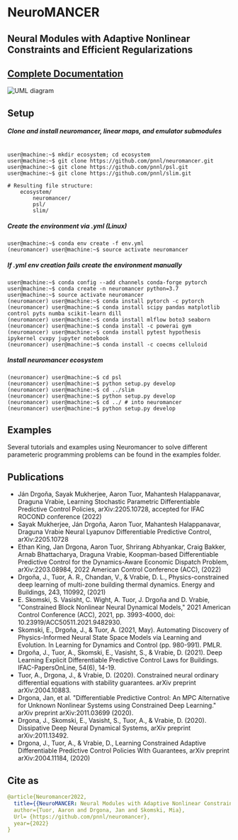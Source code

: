 # NeuroMANCER
## Neural Modules with Adaptive Nonlinear Constraints and 	Efficient Regularizations

## [Complete Documentation](https://pnnl.github.io/neuromancer/)
![UML diagram](figs/class_diagram.png)

## Setup

##### Clone and install neuromancer, linear maps, and emulator submodules 
```console

user@machine:~$ mkdir ecosystem; cd ecosystem
user@machine:~$ git clone https://github.com/pnnl/neuromancer.git
user@machine:~$ git clone https://github.com/pnnl/psl.git
user@machine:~$ git clone https://github.com/pnnl/slim.git

# Resulting file structure:
    ecosystem/
        neuromancer/
        psl/
        slim/
```

##### Create the environment via .yml (Linux)

```console
user@machine:~$ conda env create -f env.yml
(neuromancer) user@machine:~$ source activate neuromancer
```

##### If .yml env creation fails create the environment manually

```console
user@machine:~$ conda config --add channels conda-forge pytorch
user@machine:~$ conda create -n neuromancer python=3.7
user@machine:~$ source activate neuromancer
(neuromancer) user@machine:~$ conda install pytorch -c pytorch
(neuromancer) user@machine:~$ conda install scipy pandas matplotlib control pyts numba scikit-learn dill
(neuromancer) user@machine:~$ conda install mlflow boto3 seaborn
(neuromancer) user@machine:~$ conda install -c powerai gym
(neuromancer) user@machine:~$ conda install pytest hypothesis ipykernel cvxpy jupyter notebook 
(neuromancer) user@machine:~$ conda install -c coecms celluloid

```

##### Install neuromancer ecosystem

```console
(neuromancer) user@machine:~$ cd psl
(neuromancer) user@machine:~$ python setup.py develop
(neuromancer) user@machine:~$ cd ../slim
(neuromancer) user@machine:~$ python setup.py develop
(neuromancer) user@machine:~$ cd ../ # into neuromancer
(neuromancer) user@machine:~$ python setup.py develop
```

## Examples
Several tutorials and examples using Neuromancer to solve different parameteric programming problems
can be found in the examples folder. 

## Publications
+ Ján Drgoňa, Sayak Mukherjee, Aaron Tuor, Mahantesh Halappanavar, Draguna Vrabie, Learning Stochastic Parametric Differentiable Predictive Control Policies, arXiv:2205.10728, accepted for IFAC ROCOND conference (2022)
+ Sayak Mukherjee, Ján Drgoňa, Aaron Tuor, Mahantesh Halappanavar, Draguna Vrabie Neural Lyapunov Differentiable Predictive Control, arXiv:2205.10728
+ Ethan King, Jan Drgona, Aaron Tuor, Shrirang Abhyankar, Craig Bakker, Arnab Bhattacharya, Draguna Vrabie, Koopman-based Differentiable Predictive Control for the Dynamics-Aware Economic Dispatch Problem, arXiv:2203.08984, 2022 American Control Conference (ACC), (2022) 
+ Drgoňa, J., Tuor, A. R., Chandan, V., & Vrabie, D. L., Physics-constrained deep learning of multi-zone building thermal dynamics. Energy and Buildings, 243, 110992, (2021)
+ E. Skomski, S. Vasisht, C. Wight, A. Tuor, J. Drgoňa and D. Vrabie, "Constrained Block Nonlinear Neural Dynamical Models," 2021 American Control Conference (ACC), 2021, pp. 3993-4000, doi: 10.23919/ACC50511.2021.9482930.
+ Skomski, E., Drgoňa, J., & Tuor, A. (2021, May). Automating Discovery of Physics-Informed Neural State Space Models via Learning and Evolution. In Learning for Dynamics and Control (pp. 980-991). PMLR.
+ Drgoňa, J., Tuor, A., Skomski, E., Vasisht, S., & Vrabie, D. (2021). Deep Learning Explicit Differentiable Predictive Control Laws for Buildings. IFAC-PapersOnLine, 54(6), 14-19.
+ Tuor, A., Drgona, J., & Vrabie, D. (2020). Constrained neural ordinary differential equations with stability guarantees. arXiv preprint arXiv:2004.10883.
+ Drgona, Jan, et al. "Differentiable Predictive Control: An MPC Alternative for Unknown Nonlinear Systems using Constrained Deep Learning." arXiv preprint arXiv:2011.03699 (2020).
+ Drgona, J., Skomski, E., Vasisht, S., Tuor, A., & Vrabie, D. (2020). Dissipative Deep Neural Dynamical Systems, arXiv preprint arXiv:2011.13492.
+ Drgona, J., Tuor, A., & Vrabie, D., Learning Constrained Adaptive Differentiable Predictive Control Policies With Guarantees, arXiv preprint arXiv:2004.11184, (2020)

## Cite as
```yaml
@article{Neuromancer2022,
  title={{NeuroMANCER: Neural Modules with Adaptive Nonlinear Constraints and Efficient Regularizations}},
  author={Tuor, Aaron and Drgona, Jan and Skomski, Mia},
  Url= {https://github.com/pnnl/neuromancer}, 
  year={2022}
}
```
